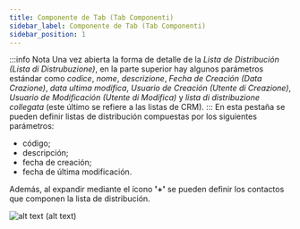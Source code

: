 ```yaml
---
title: Componente de Tab (Tab Componenti)
sidebar_label: Componente de Tab (Tab Componenti)
sidebar_position: 1
---
```


:::info Nota
Una vez abierta la forma de detalle de la *Lista de Distribución (Lista di Distrubuzione)*, en la parte superior hay algunos parámetros estándar como *codice*, *nome*, *descrizione*, *Fecha de Creación (Data Crazione)*, *data ultima modifica*, *Usuario de Creación (Utente di Creazione)*, *Usuario de Modificación (Utente di Modifica)* y *lista di distribuzione collegata* (este último se refiere a las listas de CRM).
:::
En esta pestaña se pueden definir listas de distribución compuestas por los siguientes parámetros:
- código;
- descripción;
- fecha de creación;
- fecha de última modificación.

Además, al expandir mediante el ícono **'+'** se pueden definir los contactos que componen la lista de distribución.

![alt text (alt text)](/img/it-it/applications/supervisor/supervisor17.png)